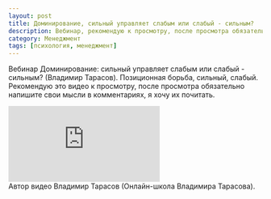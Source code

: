 ```yaml
---
layout: post
title: Доминирование, сильный управляет слабым или слабый - сильным?
description: Вебинар, рекомендую к просмотру, после просмотра обязательно напишите свои мысли в комментариях.
category: Менеджмент
tags: [психология, менеджмент]
---
```

Вебинар Доминирование: сильный управляет слабым или слабый - сильным? (Владимир Тарасов). Позиционная борьба, сильный, слабый. 
Рекомендую это видео к просмотру, после просмотра обязательно напишите свои мысли в комментариях, я хочу их почитать.

<div class="yt-video-container-1">   
    <iframe src="https://www.youtube.com/embed/_tQbAHZ6u28?rel=0" frameborder="0" allowfullscreen></iframe>
</div>
Автор видео Владимир Тарасов (Онлайн-школа Владимира Тарасова).
